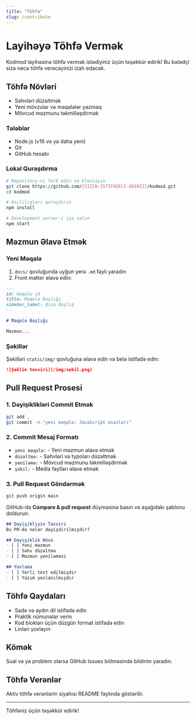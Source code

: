 ```yaml
---
title: "Töhfə"
slug: /contribute
---
```

# Layihəyə Töhfə Vermək

Kodmod layihəsinə töhfə vermək istədiyiniz üçün təşəkkür edirik! Bu bələdçi sizə necə töhfə verəcəyinizi izah edəcək.

## Töhfə Növləri

- Səhvləri düzəltmək
- Yeni mövzular və məqalələr yazmaq
- Mövcud məzmunu təkmilləşdirmək

### Tələblər

- Node.js (v16 və ya daha yeni)
- Git
- GitHub hesabı

### Lokal Quraşdırma

```bash
# Repository-ni fork edin və klonlayın
git clone https://github.com/[SIZIN-ISTIFADECI-ADINIZ]/kodmod.git
cd kodmod

# Asılılıqları quraşdırın
npm install

# Development server-i işə salın
npm start
```

## Məzmun Əlavə Etmək

### Yeni Məqalə

1. `docs/` qovluğunda uyğun yerə `.md` faylı yaradın
2. Front matter əlavə edin:

```markdown
---
id: meqale-id
title: Məqalə Başlığı
sidebar_label: Qısa Başlıq
---

# Məqalə Başlığı

Məzmun...
```

### Şəkillər

Şəkilləri `static/img/` qovluğuna əlavə edin və belə istifadə edin:

```markdown
![Şəklin təsviri](/img/sekil.png)
```

## Pull Request Prosesi

### 1. Dəyişiklikləri Commit Etmək

```bash
git add .
git commit -m "yeni məqalə: JavaScript əsasları"
```

### 2. Commit Mesaj Formatı

- `yeni məqalə:` - Yeni məzmun əlavə etmək
- `düzəltmə:` - Səhvləri və typoları düzəltmək
- `yeniləmə:` - Mövcud məzmunu təkmilləşdirmək
- `şəkil:` - Media faylları əlavə etmək

### 3. Pull Request Göndərmək

```bash
git push origin main
```

GitHub-da **Compare & pull request** düyməsinə basın və aşağıdakı şablonu doldurun:

```markdown
## Dəyişikliyin Təsviri
Bu PR-da nələr dəyişdirilmişdir?

## Dəyişiklik Növü
- [ ] Yeni məzmun
- [ ] Səhv düzəltmə
- [ ] Məzmun yeniləməsi

## Yoxlama
- [ ] Yerli test edilmişdir
- [ ] Yazım yoxlanılmışdır
```

## Töhfə Qaydaları

- Sadə və aydın dil istifadə edin
- Praktik nümunələr verin
- Kod blokları üçün düzgün format istifadə edin
- Linləri yoxlayın

## Kömək

Sual və ya problem olarsa GitHub Issues bölməsində bildirim yaradın.

## Töhfə Verənlər

Aktiv töhfə verənlərin siyahısı README faylında göstərilir.

---

Töhfəniz üçün təşəkkür edirik!